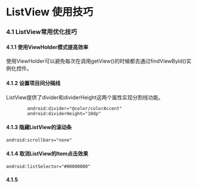 # ListView 使用技巧

### 4.1 ListView常用优化技巧

#### 4.1.1 使用ViewHolder模式提高效率

使用ViewHolder可以避免每次在调用getView()的时候都去通过findViewById()实例化控件。

#### 4.1.2 设置项目间分隔线

ListView提供了divider和dividerHeight这两个属性实现分割线功能。

            android:divider="@color/colorAccent"
            android:dividerHeight="10dp"

#### 4.1.3 隐藏ListView的滚动条

    android:scrollbars="none"

#### 4.1.4 取消ListView的Item点击效果

    android:listSelector="#00000000"

#### 4.1.5